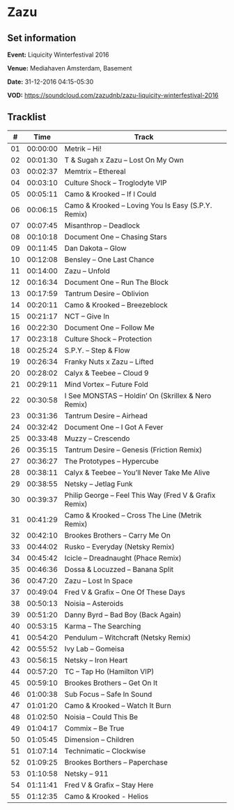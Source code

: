 # Zazu
## Set information
**Event:** Liquicity Winterfestival 2016

**Venue:** Mediahaven Amsterdam, Basement

**Date:** 31-12-2016 04:15-05:30

**VOD:** https://soundcloud.com/zazudnb/zazu-liquicity-winterfestival-2016

## Tracklist
| \#  | Time     | Track                                                      |
| --- | -------- | ---------------------------------------------------------- |
| 01  | 00:00:00 | Metrik – Hi!                                               |
| 02  | 00:01:30 | T & Sugah x Zazu – Lost On My Own                          |
| 03  | 00:02:37 | Memtrix – Ethereal                                         |
| 04  | 00:03:10 | Culture Shock – Troglodyte VIP                             |
| 05  | 00:05:11 | Camo & Krooked – If I Could                                |
| 06  | 00:06:15 | Camo & Krooked – Loving You Is Easy (S.P.Y. Remix)         |
| 07  | 00:07:45 | Misanthrop – Deadlock                                      |
| 08  | 00:10:18 | Document One – Chasing Stars                               |
| 09  | 00:11:45 | Dan Dakota – Glow                                          |
| 10  | 00:12:08 | Bensley – One Last Chance                                  |
| 11  | 00:14:00 | Zazu – Unfold                                              |
| 12  | 00:16:34 | Document One – Run The Block                               |
| 13  | 00:17:59 | Tantrum Desire – Oblivion                                  |
| 14  | 00:20:11 | Camo & Krooked – Breezeblock                               |
| 15  | 00:21:17 | NCT – Give In                                              |
| 16  | 00:22:30 | Document One – Follow Me                                   |
| 17  | 00:23:18 | Culture Shock – Protection                                 |
| 18  | 00:25:24 | S.P.Y. – Step & Flow                                       |
| 19  | 00:26:34 | Franky Nuts x Zazu – Lifted                                |
| 20  | 00:28:02 | Calyx & Teebee – Cloud 9                                   |
| 21  | 00:29:11 | Mind Vortex – Future Fold                                  |
| 22  | 00:30:58 | I See MONSTAS – Holdin’ On (Skrillex & Nero Remix)         |
| 23  | 00:31:36 | Tantrum Desire – Airhead                                   |
| 24  | 00:32:42 | Document One – I Got A Fever                               |
| 25  | 00:33:48 | Muzzy – Crescendo                                          |
| 26  | 00:35:15 | Tantrum Desire – Genesis (Friction Remix)                  |
| 27  | 00:36:27 | The Prototypes – Hypercube                                 |
| 28  | 00:38:11 | Calyx & Teebee – You’ll Never Take Me Alive                |
| 29  | 00:38:55 | Netsky – Jetlag Funk                                       |
| 30  | 00:39:37 | Philip George – Feel This Way (Fred V & Grafix Remix)      |
| 31  | 00:41:29 | Camo & Krooked – Cross The Line (Metrik Remix)             |
| 32  | 00:42:10 | Brookes Brothers – Carry Me On                             |
| 33  | 00:44:02 | Rusko – Everyday (Netsky Remix)                            |
| 34  | 00:45:42 | Icicle – Dreadnaught (Phace Remix)                         |
| 35  | 00:46:36 | Dossa & Locuzzed – Banana Split                            |
| 36  | 00:47:20 | Zazu – Lost In Space                                       |
| 37  | 00:49:04 | Fred V & Grafix – One Of These Days                        |
| 38  | 00:50:13 | Noisia – Asteroids                                         |
| 39  | 00:51:20 | Danny Byrd – Bad Boy (Back Again)                          |
| 40  | 00:53:15 | Karma – The Searching                                      |
| 41  | 00:54:20 | Pendulum – Witchcraft (Netsky Remix)                       |
| 42  | 00:55:52 | Ivy Lab – Gomeisa                                          |
| 43  | 00:56:15 | Netsky – Iron Heart                                        |
| 44  | 00:57:20 | TC – Tap Ho (Hamilton VIP)                                 |
| 45  | 00:59:10 | Brookes Brothers – Get On It                               |
| 46  | 01:00:38 | Sub Focus – Safe In Sound                                  |
| 47  | 01:01:20 | Camo & Krooked – Watch It Burn                             |
| 48  | 01:02:50 | Noisia – Could This Be                                     |
| 49  | 01:04:17 | Commix – Be True                                           |
| 50  | 01:05:45 | Dimension – Children                                       |
| 51  | 01:07:14 | Technimatic – Clockwise                                    |
| 52  | 01:09:25 | Brookes Borthers – Paperchase                              |
| 53  | 01:10:58 | Netsky – 911                                               |
| 54  | 01:11:41 | Fred V & Grafix – Stay Here                                |
| 55  | 01:12:35 | Camo & Krooked - Helios                                    |


